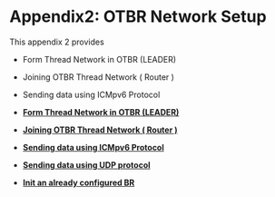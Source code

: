 # Appendix2: OTBR Network Setup

This appendix 2 provides

-   Form Thread Network in OTBR \(LEADER\)
-   Joining OTBR Thread Network \( Router \)
-   Sending data using ICMpv6 Protocol

-   **[Form Thread Network in OTBR \(LEADER\)](GUID-3CBA13B5-D293-4A9F-8834-3AC92F23B98B.md)**  

-   **[Joining OTBR Thread Network \( Router \)](GUID-AD1A4717-4E9F-4859-A2E5-97FA18A361CA.md)**  

-   **[Sending data using ICMpv6 Protocol](GUID-8C983A0A-AEE3-486F-B634-47DD42DFE69B.md)**  

-   **[Sending data using UDP protocol](GUID-A8B07863-770A-4740-9836-61D6A95EC4FB.md)**  

-   **[Init an already configured BR](GUID-916B959B-AC65-4B38-9229-57BB168E33EC.md)**  


